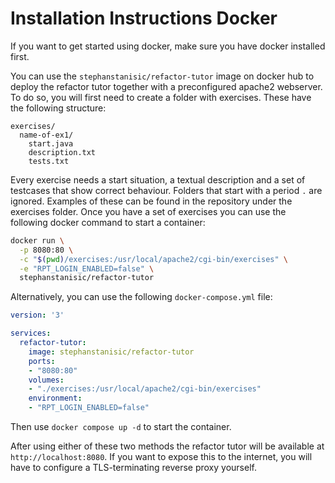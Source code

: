 # Installation Instructions Docker

If you want to get started using docker, make sure you have docker installed first.

You can use the `stephanstanisic/refactor-tutor` image on docker hub to deploy the refactor tutor together with a preconfigured apache2 webserver.
To do so, you will first need to create a folder with exercises. These have the following structure:

```
exercises/
  name-of-ex1/
    start.java
    description.txt
    tests.txt
```

Every exercise needs a start situation, a textual description and a set of testcases that show correct behaviour. Folders that start with a period `.` are ignored. Examples of these can be found in the repository under the exercises folder.
Once you have a set of exercises you can use the following docker command to start a container:

```bash
docker run \
  -p 8080:80 \
  -c "$(pwd)/exercises:/usr/local/apache2/cgi-bin/exercises" \
  -e "RPT_LOGIN_ENABLED=false" \
  stephanstanisic/refactor-tutor
```

Alternatively, you can use the following `docker-compose.yml` file:

```yaml
version: '3'

services:
  refactor-tutor:
    image: stephanstanisic/refactor-tutor
    ports:
    - "8080:80"
    volumes:
    - "./exercises:/usr/local/apache2/cgi-bin/exercises"
    environment:
    - "RPT_LOGIN_ENABLED=false"
```

Then use `docker compose up -d` to start the container.

After using either of these two methods the refactor tutor will be available at `http://localhost:8080`. If you want to expose this to the internet, you will have to configure a TLS-terminating reverse proxy yourself.
